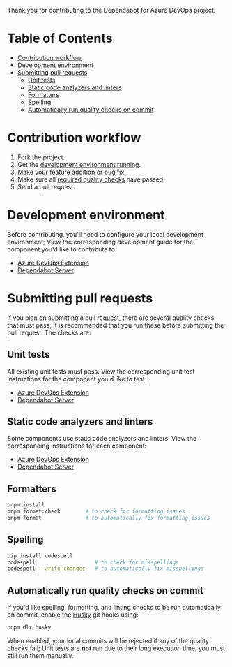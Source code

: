 Thank you for contributing to the Dependabot for Azure DevOps project.

# Table of Contents

- [Contribution workflow](#contribution-workflow)
- [Development environment](#development-environment)
- [Submitting pull requests](#submitting-pull-requests)
  - [Unit tests](#unit-tests)
  - [Static code analyzers and linters](#static-code-analyzers-and-linters)
  - [Formatters](#formatters)
  - [Spelling](#spelling)
  - [Automatically run quality checks on commit](#automatically-run-quality-checks-on-commit)

# Contribution workflow

1. Fork the project.
1. Get the [development environment running](#development-environment).
1. Make your feature addition or bug fix.
1. Make sure all [required quality checks](#required-workflow-tasks) have passed.
1. Send a pull request.

# Development environment

Before contributing, you'll need to configure your local development environment; View the corresponding development guide for the component you'd like to contribute to:

- [Azure DevOps Extension](https://www.paklo.app/docs/extensions/azure#development-guide)
- [Dependabot Server](https://www.paklo.app/docs/server#development-guide)

# Submitting pull requests

If you plan on submitting a pull request, there are several quality checks that must pass; It is recommended that you run these before submitting the pull request. The checks are:

## Unit tests

All existing unit tests must pass.
View the corresponding unit test instructions for the component you'd like to test:

- [Azure DevOps Extension](https://www.paklo.app/docs/extensions/azure#running-the-unit-tests)
- [Dependabot Server](https://www.paklo.app/docs/server#running-the-unit-tests)

## Static code analyzers and linters

Some components use static code analyzers and linters.
View the corresponding instructions for each component:

- [Azure DevOps Extension](https://www.paklo.app/docs/extensions/azure#building-the-extension)
- [Dependabot Server](https://www.paklo.app/docs/server#development-guide)

## Formatters

```bash
pnpm install
pnpm format:check        # to check for formatting issues
pnpm format              # to automatically fix formatting issues
```

## Spelling

```bash
pip install codespell
codespell                   # to check for misspellings
codespell --write-changes   # to automatically fix misspellings
```

## Automatically run quality checks on commit

If you'd like spelling, formatting, and linting checks to be run automatically on commit, enable the [Husky](https://typicode.github.io/husky/how-to.html) git hooks using:

```bash
pnpm dlx husky
```

When enabled, your local commits will be rejected if any of the quality checks fail; Unit tests are **not** run due to their long execution time, you must still run them manually.

